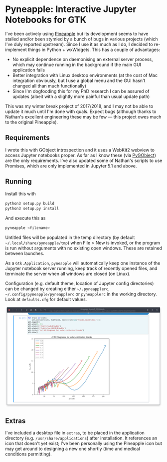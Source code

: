 # Pyneapple: Interactive Jupyter Notebooks for GTK

I've been actively using [Pineapple](http://github.com/nwhitehead/pineapple) but its development seems to have stalled and/or been stymied by a bunch of bugs in various projects (which I've duly reported upstream). Since I use it as much as I do, I decided to re-implement things in Python + wxWidgets. This has a couple of advantages:

- No explicit dependence on daemonising an external server process, which may continue running in the background if the main GUI application fails
- Better integration with Linux desktop environments (at the cost of Mac integration obviously, but I use a global menu and the GUI hasn't changed all than much functionally)
- Since I'm dogfooding this for my PhD research I can be assured of updates (albeit with a slightly more painful than usual update path)

This was my winter break project of 2017/2018, and I may not be able to update it much until I'm done with quals. Expect bugs (although thanks to Nathan's excellent engineering these may be few — this project owes much to the original Pineapple).


## Requirements

I wrote this with GObject introspection and it uses a WebKit2 webview to access Jupyter notebooks proper. As far as I know these (via [PyGObject](http://pygobject.readthedocs.io/en/latest/getting_started.html)) are the only requirements. I've also updated some of Nathan's scripts to use Promises, which are only implemented in Jupyter 5.1 and above.

## Running

Install this with

```python
python3 setup.py build
python3 setup.py install
```

And execute this as

```bash
pyneapple <filename>
```

Untitled files will be populated in the temp directory (by default `~/.local/share/pyneapple/tmp`) when File > New is invoked, or the program is run without arguments with no existing open windows. These are retained between launches.

As a `Gtk.Application`, `pyneapple` will automatically keep one instance of the Jupyter notebook server running, keep track of recently opened files, and terminate the server when all windows are closed (on Linux).

Configuration (e.g. default theme, location of Jupyter config directories) can be changed by creating either `~/.pyneapplerc`, `~/.config/pyneapple/pyneapplerc` or `pyneapplerc` in the working directory. Look at `defaults.cfg` for default values.

![Screenshot](ss.png)

## Extras

I've included a desktop file in `extras`, to be placed in the application directory (e.g. `/usr/share/applications`) after installation. It references an icon that doesn't yet exist; I've been personally using the Pineapple icon but may get around to designing a new one shortly (time and medical conditions permitting).
